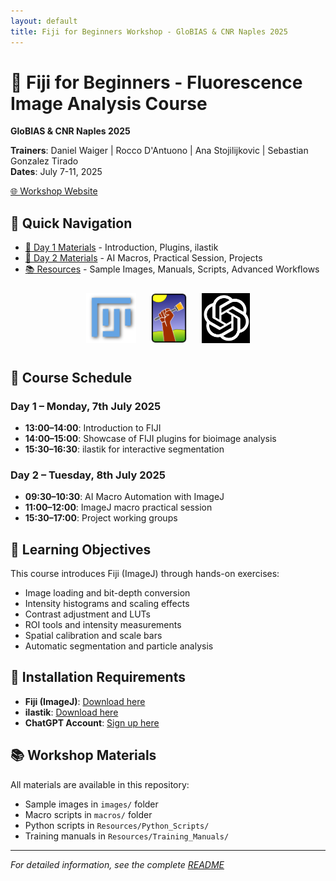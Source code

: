```yaml
---
layout: default
title: Fiji for Beginners Workshop - GloBIAS & CNR Naples 2025
---
```


# 🧬 Fiji for Beginners - Fluorescence Image Analysis Course

**GloBIAS & CNR Naples 2025**

**Trainers**: Daniel Waiger | Rocco D'Antuono | Ana Stojilijkovic | Sebastian Gonzalez Tirado  
**Dates**: July 7-11, 2025

[🌐 Workshop Website](https://globias-bioimageanalysts.github.io/Fluorescence_image_analysis_workshop-GloBIAS_CNR_Naples_2025/)

## 🔗 Quick Navigation
- [📁 Day 1 Materials](Day1_Monday_July_7/) - Introduction, Plugins, ilastik
- [📁 Day 2 Materials](Day2_Tuesday_July_8/) - AI Macros, Practical Session, Projects
- [📚 Resources](Resources/) - Sample Images, Manuals, Scripts, Advanced Workflows

<div align="center">
  <img src="assets/logos/fiji-logo.png" alt="Fiji" height="80" style="margin: 10px;">
  <img src="assets/logos/ilastik-logo.png" alt="ilastik" height="80" style="margin: 10px;">
  <img src="assets/logos/chatgpt-logo.webp" alt="ChatGPT" height="80" style="margin: 10px;">
</div>

## 📅 Course Schedule

### Day 1 – Monday, 7th July 2025
- **13:00–14:00**: Introduction to FIJI
- **14:00–15:00**: Showcase of FIJI plugins for bioimage analysis
- **15:30–16:30**: ilastik for interactive segmentation

### Day 2 – Tuesday, 8th July 2025
- **09:30–10:30**: AI Macro Automation with ImageJ
- **11:00–12:00**: ImageJ macro practical session
- **15:30–17:00**: Project working groups

## 🎯 Learning Objectives  
This course introduces Fiji (ImageJ) through hands-on exercises:

- Image loading and bit-depth conversion  
- Intensity histograms and scaling effects  
- Contrast adjustment and LUTs  
- ROI tools and intensity measurements  
- Spatial calibration and scale bars  
- Automatic segmentation and particle analysis  

## 🔧 Installation Requirements

- **Fiji (ImageJ)**: [Download here](https://fiji.sc/)
- **ilastik**: [Download here](https://www.ilastik.org/download.html)
- **ChatGPT Account**: [Sign up here](https://chat.openai.com/)

## 📚 Workshop Materials

All materials are available in this repository:
- Sample images in `images/` folder
- Macro scripts in `macros/` folder
- Python scripts in `Resources/Python_Scripts/`
- Training manuals in `Resources/Training_Manuals/`

---

*For detailed information, see the complete [README](README.md)*
